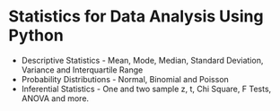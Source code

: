 # Statistics for Data Analysis Using Python

* Descriptive Statistics - Mean, Mode, Median, Standard Deviation, Variance and Interquartile Range
* Probability Distributions - Normal, Binomial and Poisson
* Inferential Statistics - One and two sample z, t, Chi Square, F Tests, ANOVA and more.
